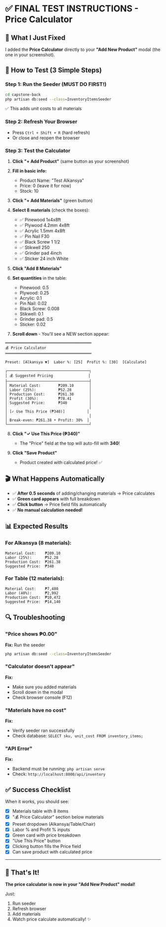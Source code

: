 # ✅ FINAL TEST INSTRUCTIONS - Price Calculator

## 🎯 What I Just Fixed

I added the **Price Calculator** directly to your **"Add New Product"** modal (the one in your screenshot).

## 🚀 How to Test (3 Simple Steps)

### Step 1: Run the Seeder (MUST DO FIRST!)
```bash
cd capstone-back
php artisan db:seed --class=InventoryItemsSeeder
```
✅ This adds unit costs to all materials

### Step 2: Refresh Your Browser
- Press `Ctrl + Shift + R` (hard refresh)
- Or close and reopen the browser

### Step 3: Test the Calculator

1. **Click "+ Add Product"** (same button as your screenshot)

2. **Fill in basic info:**
   - Product Name: "Test Alkansya"
   - Price: 0 (leave it for now)
   - Stock: 10

3. **Click "+ Add Materials"** (green button)

4. **Select 8 materials** (check the boxes):
   - ✅ Pinewood 1x4x8ft
   - ✅ Plywood 4.2mm 4x8ft
   - ✅ Acrylic 1.5mm 4x8ft
   - ✅ Pin Nail F30
   - ✅ Black Screw 1 1/2
   - ✅ Stikwell 250
   - ✅ Grinder pad 4inch
   - ✅ Sticker 24 inch White

5. **Click "Add 8 Materials"**

6. **Set quantities** in the table:
   - Pinewood: 0.5
   - Plywood: 0.25
   - Acrylic: 0.1
   - Pin Nail: 0.02
   - Black Screw: 0.008
   - Stikwell: 0.1
   - Grinder pad: 0.5
   - Sticker: 0.02

7. **Scroll down** - You'll see a NEW section appear:

```
═══════════════════════════════════════
💰 Price Calculator
═══════════════════════════════════════

Preset: [Alkansya ▼]  Labor %: [25]  Profit %: [30]  [Calculate]

┌─────────────────────────────────────┐
│ 💰 Suggested Pricing                │
├─────────────────────────────────────┤
│ Material Cost:        ₱209.10       │
│ Labor (25%):          ₱52.28        │
│ Production Cost:      ₱261.38       │
│ Profit (30%):         ₱78.41        │
│ Suggested Price:      ₱340          │
│                                     │
│ [✓ Use This Price (₱340)]          │
│                                     │
│ Break-even: ₱261.38 • Profit: 30%  │
└─────────────────────────────────────┘
```

8. **Click "✓ Use This Price (₱340)"**
   - The "Price" field at the top will auto-fill with **340**!

9. **Click "Save Product"**
   - Product created with calculated price! ✅

## 🎬 What Happens Automatically

- ✅ **After 0.5 seconds** of adding/changing materials → Price calculates
- ✅ **Green card appears** with full breakdown
- ✅ **Click button** → Price field fills automatically
- ✅ **No manual calculation needed!**

## 📊 Expected Results

### For Alkansya (8 materials):
```
Material Cost:    ₱209.10
Labor (25%):      ₱52.28
Production Cost:  ₱261.38
Suggested Price:  ₱340
```

### For Table (12 materials):
```
Material Cost:    ₱7,480
Labor (40%):      ₱2,992
Production Cost:  ₱10,472
Suggested Price:  ₱14,140
```

## 🔍 Troubleshooting

### "Price shows ₱0.00"
**Fix:** Run the seeder
```bash
php artisan db:seed --class=InventoryItemsSeeder
```

### "Calculator doesn't appear"
**Fix:** 
- Make sure you added materials
- Scroll down in the modal
- Check browser console (F12)

### "Materials have no cost"
**Fix:**
- Verify seeder ran successfully
- Check database: `SELECT sku, unit_cost FROM inventory_items;`

### "API Error"
**Fix:**
- Backend must be running: `php artisan serve`
- Check: `http://localhost:8000/api/inventory`

## ✅ Success Checklist

When it works, you should see:
- [x] Materials table with 8 items
- [x] "💰 Price Calculator" section below materials
- [x] Preset dropdown (Alkansya/Table/Chair)
- [x] Labor % and Profit % inputs
- [x] Green card with price breakdown
- [x] "Use This Price" button
- [x] Clicking button fills the Price field
- [x] Can save product with calculated price

---

## 🎉 That's It!

**The price calculator is now in your "Add New Product" modal!**

Just:
1. Run seeder
2. Refresh browser
3. Add materials
4. Watch price calculate automatically! ✨
